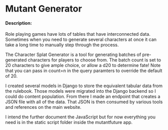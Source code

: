 # Mutant Generator
#### Description:
Role playing games have lots of tables that have interconnected data.  Sometimes when you need to generate several characters at once it can take a long time to manually step through the process.

The Character Splat Generator is a tool for generating batches of pre-generated characters for players to choose from.  The batch count is set to 20 characters to give ample choice, or allow a d20 to determine fate!  Note that you can pass in count=n in the query paramters to override the default of 20.

I created several models in Django to store the equivalent tabular data from the rulebook.  Those models were migrated into the Django backend so I could do content population.  From there I made an endpoint that creates a JSON file with all of the data.  That JSON is then consumed by various tools and references on the main website.

I intend the further document the JavaScript but for now everything you need is in the static script folder inside the mutantfuture app.